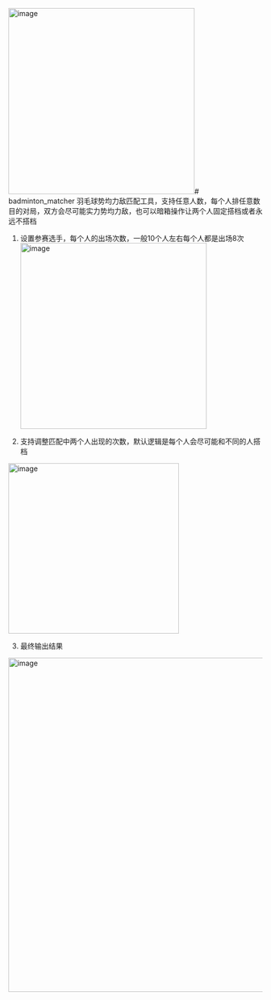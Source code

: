 <img width="369" alt="image" src="https://github.com/user-attachments/assets/b9f0fe46-67b7-44a9-a77b-e52186b993b5" /># badminton_matcher
羽毛球势均力敌匹配工具，支持任意人数，每个人排任意数目的对局，双方会尽可能实力势均力敌，也可以暗箱操作让两个人固定搭档或者永远不搭档

1. 设置参赛选手，每个人的出场次数，一般10个人左右每个人都是出场8次
   <img width="369" alt="image" src="https://github.com/user-attachments/assets/02277f02-60fc-4ddb-bb44-51ac318d2f52" />

2. 支持调整匹配中两个人出现的次数，默认逻辑是每个人会尽可能和不同的人搭档
<img width="338" alt="image" src="https://github.com/user-attachments/assets/822ae8a7-b305-4932-b88e-0dc97d80a789" />

3. 最终输出结果
<img width="663" alt="image" src="https://github.com/user-attachments/assets/315a7f38-e8da-4a3c-a4e5-75d8e0db3ae3" />
